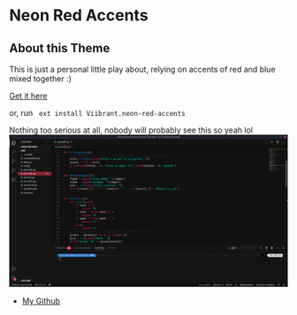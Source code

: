 # Neon Red Accents
## About this Theme
This is just a personal little play about, relying on accents of red and blue mixed together :)

[Get it here](https://marketplace.visualstudio.com/items?itemName=Viibrant.neon-red-accents) 

or, run ```
ext install Viibrant.neon-red-accents```

Nothing too serious at all, nobody will probably see this so yeah lol
![](https://github.com/Viibrant/Neon-Red-Accents/blob/main/preview1.png?raw=true)


* [My Github](https://www.github.com/Viibrant)
